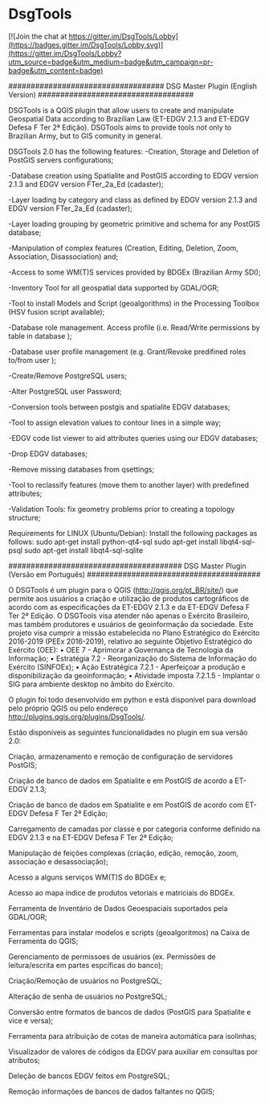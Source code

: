 # DsgTools

[![Join the chat at https://gitter.im/DsgTools/Lobby](https://badges.gitter.im/DsgTools/Lobby.svg)](https://gitter.im/DsgTools/Lobby?utm_source=badge&utm_medium=badge&utm_campaign=pr-badge&utm_content=badge)

###################################
DSG Master Plugin (English Version)
###################################

DSGTools is a QGIS plugin that allow users to create and manipulate Geospatial Data according to Brazilian Law (ET-EDGV 2.1.3 and ET-EDGV Defesa F Ter 2ª Edição). DSGTools aims to provide tools not only to Brazilian Army, but to GIS comunity in general.

DSGTools 2.0 has the following features:
-Creation, Storage and Deletion of PostGIS servers configurations;

-Database creation using Spatialite and PostGIS according to EDGV version 2.1.3 and EDGV version FTer_2a_Ed (cadaster);

-Layer loading by category and class as defined by EDGV version 2.1.3 and EDGV version FTer_2a_Ed (cadaster);

-Layer loading grouping by geometric primitive and schema for any PostGIS database;

-Manipulation of complex features (Creation, Editing, Deletion, Zoom, Association, Disassociation) and;

-Access to some WM(T)S services provided by BDGEx (Brazilian Army SDI);

-Inventory Tool for all geospatial data supported by GDAL/OGR;

-Tool to install Models and Script (geoalgorithms) in the Processing Toolbox (HSV fusion script available);

-Database role management. Access profile (i.e. Read/Write permissions by table in database );

-Database user profile management (e.g. Grant/Revoke predifined roles to/from user );

-Create/Remove PostgreSQL users;

-Alter PostgreSQL user Password;

-Conversion tools between postgis and spatialite EDGV databases;

-Tool to assign elevation values to contour lines in a simple way;

-EDGV code list viewer to aid attributes queries using our EDGV databases;

-Drop EDGV databases;

-Remove missing databases from qsettings;

-Tool to reclassify features (move them to another layer) with predefined attributes;

-Validation Tools: fix geometry problems prior to creating a topology structure;

Requirements for LINUX (Ubuntu/Debian):
Install the following packages as follows:
sudo apt-get install python-qt4-sql
sudo apt-get install libqt4-sql-psql
sudo apt-get install libqt4-sql-sqlite

#######################################
DSG Master Plugin (Versão em Português)
#######################################

O DSGTools é um plugin para o QGIS (http://qgis.org/pt_BR/site/) que permite aos usuários a criação e utilização de produtos cartográficos de acordo com as especificações da ET-EDGV 2.1.3 e da ET-EDGV Defesa F Ter 2ª Edição. O DSGTools visa atender não apenas o Exército Brasileiro, mas também produtores e usuários de geoinformação da sociedade.
Este projeto visa cumprir a missão estabelecida no Plano Estratégico do Exército 2016-2019 (PEEx 2016-2019), relativo ao seguinte Objetivo Estratégico do Exército (OEE):
• OEE 7 - Aprimorar a Governança de Tecnologia da Informação;
• Estratégia 7.2 - Reorganização do Sistema de Informação do Exército (SINFOEx);
• Ação Estratégica 7.2.1 - Aperfeiçoar a produção e disponibilização da geoinformação;
• Atividade imposta 7.2.1.5 - Implantar o SIG para ambiente desktop no âmbito do Exército.

O plugin foi todo desenvolvido em python e está disponível para download pelo próprio QGIS ou pelo endereço http://plugins.qgis.org/plugins/DsgTools/.

Estão disponíveis as seguintes funcionalidades no plugin em sua versão 2.0:

Criação, armazenamento e remoção de configuração de servidores PostGIS;

Criação de banco de dados em Spatialite e em PostGIS de acordo a ET-EDGV 2.1.3;

Criação de banco de dados em Spatialite e em PostGIS de acordo com ET-EDGV Defesa F Ter 2ª Edição;

Carregamento de camadas por classe e por categoria conforme definido na EDGV 2.1.3 e na ET-EDGV Defesa F Ter 2ª Edição;

Manipulação de feições complexas (criação, edição, remoção, zoom, associação e desassociação);

Acesso a alguns serviços WM(T)S do BDGEx e;

Acesso ao mapa índice de produtos vetoriais e matriciais do BDGEx.

Ferramenta de Inventário de Dados Geoespaciais suportados pela GDAL/OGR;

Ferramentas para instalar modelos e scripts (geoalgoritmos) na Caixa de Ferramenta do QGIS;

Gerenciamento de permissoes de usuários (ex. Permissões de leitura/escrita em partes espcíficas do banco);

Criação/Remoção de usuários no PostgreSQL;

Alteração de senha de usuários no PostgreSQL;

Conversão entre formatos de bancos de dados (PostGIS para Spatialite e vice e versa);

Ferramenta para atribuição de cotas de maneira automática para isolinhas;

Visualizador de valores de códigos da EDGV para auxiliar em consultas por atributos;

Deleção de bancos EDGV feitos em PostgreSQL;

Remoção informações de bancos de dados faltantes no QGIS;


